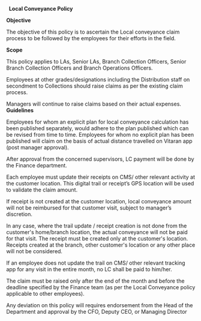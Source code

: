 ﻿` `**Local Conveyance Policy**  

**Objective**  

The objective of this policy is to ascertain the Local conveyance claim process to be followed by the employees for their efforts in the field.  

**Scope**  

This policy applies to LAs, Senior LAs, Branch Collection Officers, Senior Branch Collection Officers and Branch Operations Officers.  

Employees at other grades/designations including the Distribution staff on secondment to Collections should raise claims as per the existing claim process. 

Managers will continue to raise claims based on their actual expenses. **Guidelines**  

Employees for whom an explicit plan for local conveyance calculation has been published separately, would adhere to the plan published which can be revised from time to time. Employees for whom no explicit plan has been published will claim on the basis of actual distance travelled on Vitaran app (post manager approval).

After approval from the concerned supervisors, LC payment will be done by the Finance department.  

Each employee must update their receipts on CMS/ other relevant activity at the customer location. This digital trail or receipt’s GPS location will be used to validate the claim amount. 

If receipt is not created at the customer location, local conveyance amount will not be reimbursed for that customer visit, subject to manager’s discretion. 

In any case, where the trail update / receipt creation is not done from the customer's home/branch location, the actual conveyance will not be paid for that visit. The receipt must be created only at the customer's location. Receipts created at the branch, other customer's location or any other place will not be considered. 

If an employee does not update the trail on CMS/ other relevant tracking app for any visit in the entire month, no LC shall be paid to him/her. 

The claim must be raised only after the end of the month and before the deadline specified by the Finance team (as per the Local Conveyance policy applicable to other employees). 

Any deviation on this policy will requires endorsement from the Head of the Department and approval by the CFO, Deputy CEO, or Managing Director 
